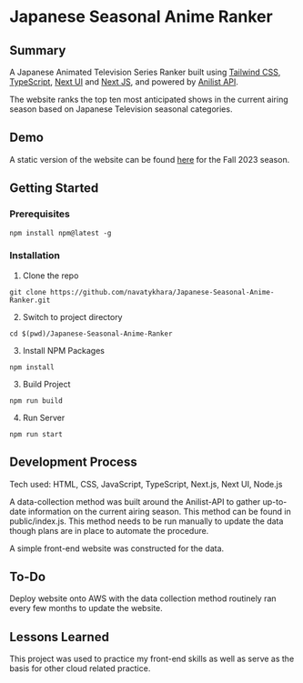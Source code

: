 # Japanese Seasonal Anime Ranker
## Summary

A Japanese Animated Television Series Ranker built using [Tailwind CSS](https://tailwindcss.com/), [TypeScript](https://www.typescriptlang.org/), [Next UI](https://nextui.org/) and [Next JS](https://nextjs.org/), and powered by [Anilist API](https://anilist.gitbook.io/anilist-apiv2-docs/).

The website ranks the top ten most anticipated shows in the current airing season based on Japanese Television seasonal categories. 

## Demo

A static version of the website can be found [here](https://japanese-seasonal-anime-ranker-9ut3.vercel.app/) for the Fall 2023 season.

## Getting Started

### Prerequisites
```
npm install npm@latest -g
```
### Installation

1. Clone the repo
```
git clone https://github.com/navatykhara/Japanese-Seasonal-Anime-Ranker.git
```
2. Switch to project directory
```
cd $(pwd)/Japanese-Seasonal-Anime-Ranker
```
3. Install NPM Packages
```
npm install
```
3. Build Project
```
npm run build
```
4. Run Server
```
npm run start
```

## Development Process

Tech used: HTML, CSS, JavaScript, TypeScript, Next.js, Next UI, Node.js

A data-collection method was built around the Anilist-API to gather up-to-date information on the current airing season. This method can be found in public/index.js. This method needs to be run manually to update the data though plans are in place to automate the procedure.

A simple front-end website was constructed for  the data.

## To-Do

Deploy website onto AWS with the data collection method routinely ran every few months to update the website. 

## Lessons Learned

This project was used to practice my front-end skills as well as serve as the basis for other cloud related practice.
